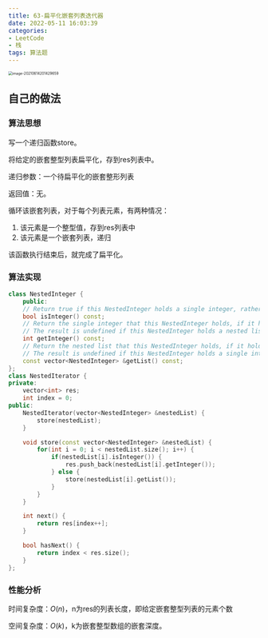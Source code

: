 ```yaml
---
title: 63-扁平化嵌套列表迭代器
date: 2022-05-11 16:03:39
categories: 
- LeetCode
- 栈
tags: 算法题
---
```




<img src="https://crayon-1302863897.cos.ap-beijing.myqcloud.com/image/image-20210614201429659.png" alt="image-20210614201429659" style="zoom:50%;" />



## 自己的做法

### 算法思想

写一个递归函数store。

将给定的嵌套整型列表扁平化，存到res列表中。

递归参数：一个待扁平化的嵌套整形列表

返回值：无。

循环该嵌套列表，对于每个列表元素，有两种情况：

1. 该元素是一个整型值，存到res列表中
2. 该元素是一个嵌套列表，递归

该函数执行结束后，就完成了扁平化。



### 算法实现

```c++
class NestedInteger {
    public:
    // Return true if this NestedInteger holds a single integer, rather than a nested list.
    bool isInteger() const;
    // Return the single integer that this NestedInteger holds, if it holds a single integer
    // The result is undefined if this NestedInteger holds a nested list
    int getInteger() const;
    // Return the nested list that this NestedInteger holds, if it holds a nested list
    // The result is undefined if this NestedInteger holds a single integer
    const vector<NestedInteger> &getList() const;
};
class NestedIterator {
private:
    vector<int> res;
    int index = 0;
public:
    NestedIterator(vector<NestedInteger> &nestedList) {
        store(nestedList);
    }

    void store(const vector<NestedInteger> &nestedList) {
        for(int i = 0; i < nestedList.size(); i++) {
            if(nestedList[i].isInteger()) {
                res.push_back(nestedList[i].getInteger());
            } else {
                store(nestedList[i].getList());
            }
        }
    }

    int next() {
        return res[index++];
    }

    bool hasNext() {
        return index < res.size();
    }
};
```



### 性能分析

时间复杂度：$O(n)$，n为res的列表长度，即给定嵌套整型列表的元素个数

空间复杂度：$O(k)$，k为嵌套整型数组的嵌套深度。

